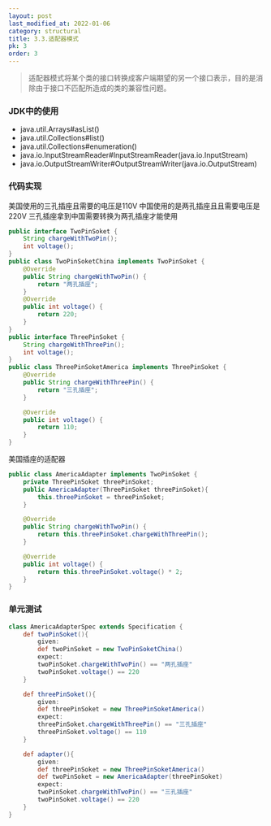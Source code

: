 ```yaml
---
layout: post
last_modified_at: 2022-01-06
category: structural
title: 3.3.适配器模式
pk: 3
order: 3
---
```


> 适配器模式将某个类的接口转换成客户端期望的另一个接口表示，目的是消除由于接口不匹配所造成的类的兼容性问题。

### JDK中的使用
- java.util.Arrays#asList()
- java.util.Collections#list()
- java.util.Collections#enumeration()
- java.io.InputStreamReader#InputStreamReader(java.io.InputStream)
- java.io.OutputStreamWriter#OutputStreamWriter(java.io.OutputStream)

### 代码实现
美国使用的三孔插座且需要的电压是110V 中国使用的是两孔插座且且需要电压是220V 三孔插座拿到中国需要转换为两孔插座才能使用  
```java
public interface TwoPinSoket {
    String chargeWithTwoPin();
    int voltage();
}
public class TwoPinSoketChina implements TwoPinSoket {
    @Override
    public String chargeWithTwoPin() {
        return "两孔插座";
    }
    @Override
    public int voltage() {
        return 220;
    }
}
public interface ThreePinSoket {
    String chargeWithThreePin();
    int voltage();
}
public class ThreePinSoketAmerica implements ThreePinSoket {
    @Override
    public String chargeWithThreePin() {
        return "三孔插座";
    }

    @Override
    public int voltage() {
        return 110;
    }
}
```
美国插座的适配器  
```java
public class AmericaAdapter implements TwoPinSoket {
    private ThreePinSoket threePinSoket;
    public AmericaAdapter(ThreePinSoket threePinSoket){
        this.threePinSoket = threePinSoket;
    }

    @Override
    public String chargeWithTwoPin() {
        return this.threePinSoket.chargeWithThreePin();
    }

    @Override
    public int voltage() {
        return this.threePinSoket.voltage() * 2;
    }
}
```

### 单元测试
```groovy
class AmericaAdapterSpec extends Specification {
    def twoPinSoket(){
        given:
        def twoPinSoket = new TwoPinSoketChina()
        expect:
        twoPinSoket.chargeWithTwoPin() == "两孔插座"
        twoPinSoket.voltage() == 220
    }

    def threePinSoket(){
        given:
        def threePinSoket = new ThreePinSoketAmerica()
        expect:
        threePinSoket.chargeWithThreePin() == "三孔插座"
        threePinSoket.voltage() == 110
    }

    def adapter(){
        given:
        def threePinSoket = new ThreePinSoketAmerica()
        def twoPinSoket = new AmericaAdapter(threePinSoket)
        expect:
        twoPinSoket.chargeWithTwoPin() == "三孔插座"
        twoPinSoket.voltage() == 220
    }
}
```
